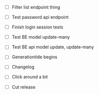 - [ ] Filter list endpoint thing
- [ ] Test password api endpoint
- [ ] Finish login session tests
- [ ] Test BE model update-many
- [ ] Test BE api model update, update-many

- [ ] Generationtide begins

- [ ] Changelog
- [ ] Click around a bit
- [ ] Cut release
